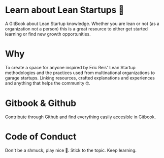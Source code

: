 # Learn about Lean Startups 👾
A GitBook about Lean Startup knowledge. Whether you are lean or not (as a organization not a person) this is a great resource to either get started learning or find new growth opportunities. 

# Why
To create a space for anyone inspired by Eric Reis' Lean Startup methodologies and the practices used from multinational organizations to garage startups. Linking resources, crafted explanations and experiences and anything that helps the community 🤓.

# Gitbook & Github 
Contribute through Github and find everything easily accesible in Gitbook.

# Code of Conduct
Don't be a shmuck, play nice 🤪. Stick to the topic. Keep learning. 
